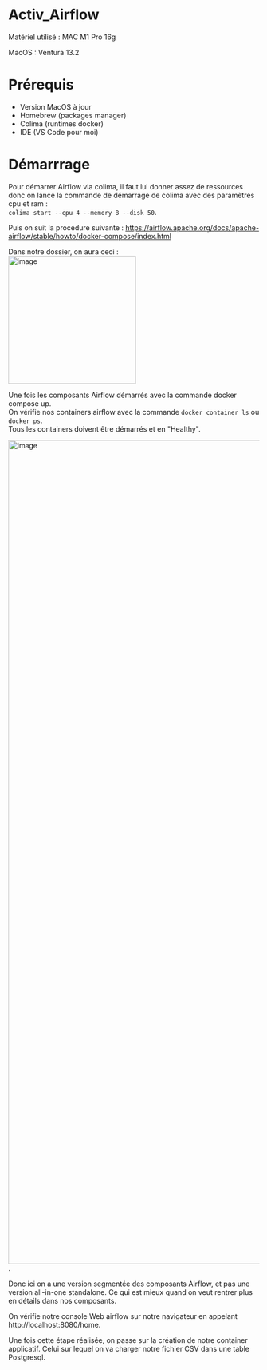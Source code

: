# Activ_Airflow

Matériel utilisé : MAC M1 Pro 16g

MacOS : Ventura 13.2

# Prérequis

- Version MacOS à jour
- Homebrew (packages manager)
- Colima (runtimes docker)
- IDE (VS Code pour moi)

# Démarrrage

Pour démarrer Airflow via colima, il faut lui donner assez de ressources donc on lance la commande de démarrage de colima avec des paramètres cpu et ram :   
`colima start --cpu 4 --memory 8 --disk 50`. 

Puis on suit la procédure suivante : https://airflow.apache.org/docs/apache-airflow/stable/howto/docker-compose/index.html

Dans notre dossier, on aura ceci :  
<img width="256" alt="image" src="https://user-images.githubusercontent.com/45535819/223383697-b8e9319e-928d-4233-ac79-656802fb691a.png">


Une fois les composants Airflow démarrés avec la commande docker compose up.  
On vérifie nos containers airflow avec la commande `docker container ls` ou `docker ps`.  
Tous les containers doivent être démarrés et en "Healthy".  

<img width="1649" alt="image" src="https://user-images.githubusercontent.com/45535819/223462244-38fb2062-d31a-48b4-a271-b3f1cb78fa36.png">. 

Donc ici on a une version segmentée des composants Airflow, et pas une version all-in-one standalone. Ce qui est mieux quand on veut rentrer plus en détails dans nos composants.

On vérifie notre console Web airflow sur notre navigateur en appelant  http://localhost:8080/home.  

Une fois cette étape réalisée, on passe sur la création de notre container applicatif. Celui sur lequel on va charger notre fichier CSV dans une table Postgresql.  

